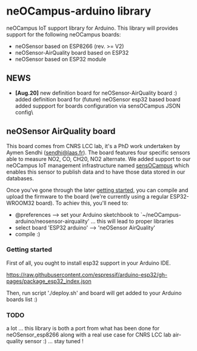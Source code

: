 # neOCampus-arduino library
neOCampus IoT support library for Arduino. This library will provides support for the following neOCampus boards:
  * neOSensor based on ESP8266 (rev. >= V2)
  * neOSensor-AirQuality board based on ESP32
  * neOSensor based on ESP32 module

## NEWS ##
 * **[Aug.20]** new definition board for neOSensor-AirQuality board :)\
added definition board for (future) neOSensor esp32 based board\
added suppport for boards configuration via sensOCampus JSON config\

## neOSensor AirQuality board ##
This board comes from CNRS LCC lab, it's a PhD work undertaken by Aymen Sendhi (sendhi@laas.fr).
The board features four specific sensors able to measure NO2, CO, CH20, NO2 alternate.
We added support to our neOCampus IoT management infrastructure named [sensOCampus](https://neocampus.univ-tlse3.fr "neOCampus's Wiki Home") which enables this sensor to publish data and to have those data stored in our databases.

Once you've gone through the later [getting started](#getting-started), you can compile and upload the firmware to the board (we're currently using a regular ESP32-WROOM32 board).
To achiev this, you'll need to:
  - @preferences --> set your Arduino sketchbook to `~/neOCampus-arduino/neosensor-airquality' ... this will lead to proper libraries
  - select board 'ESP32 arduino' --> 'neOSensor AirQuality'
  - compile :)

### Getting started
First of all, you ought to install esp32 support in your Arduino IDE.

https://raw.githubusercontent.com/espressif/arduino-esp32/gh-pages/package_esp32_index.json

Then, run script './deploy.sh' and board will get added to your Arduino boards list :)

### TODO
a lot ... this library is both a port from what has been done for neOSensor_esp8266 along with a real use case for CNRS LCC lab air-quality sensor :)
... stay tuned !

